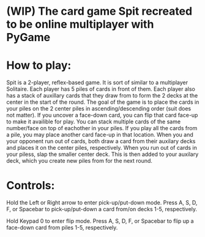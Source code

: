 # (WIP) The card game Spit recreated to be online multiplayer with PyGame

# How to play:
  Spit is a 2-player, reflex-based game.
  It is sort of similar to a multiplayer Solitaire.
  Each player has 5 piles of cards in front of them.
  Each player also has a stack of auxillary cards that they draw from to form the 2 decks at the center in the start of the round.
  The goal of the game is to place the cards in your piles on the 2 center piles in ascending/descending order (suit does not matter).
  If you uncover a face-down card, you can flip that card face-up to make it availible for play.
  You can stack multiple cards of the same number/face on top of eachother in your piles.
  If you play all the cards from a pile, you may place another card face-up in that location.
  When you and your opponent run out of cards, both draw a card from their auxilary decks and places it on the center piles, respectively.
  When you run out of cards in your piless, slap the smaller center deck. This is then added to your auxilary deck, which you create new piles from for the next round.

# Controls:
  Hold the Left or Right arrow to enter pick-up/put-down mode.
  Press A, S, D, F, or Spacebar to pick-up/put-down a card from/on decks 1-5, respectively.
  
  Hold Keypad 0 to enter flip mode.
  Press A, S, D, F, or Spacebar to flip up a face-down card from piles 1-5, respectively.
